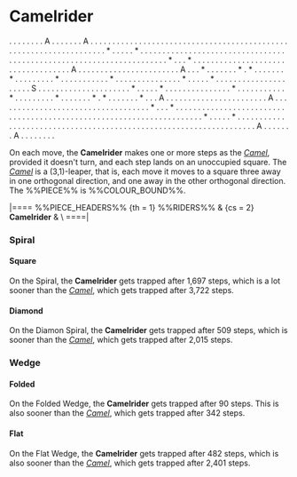 # Camelrider

<div class = "movement">
. . . . . . . . A . . . . . . . A . . . . . . . .
. . . . . . . . . . . . . . . . . . . . . . . . .
. . . . . . . . . . . . . . . . . . . . . . . . .
. . . . . . . . . * . . . . . * . . . . . . . . .
. . . . . . . . . . . . . . . . . . . . . . . . .
. . . . . . . . . . . . . . . . . . . . . . . . .
. . . . . . . . . . * . . . * . . . . . . . . . .
. . . . . . . . . . . . . . . . . . . . . . . . .
A . . . . . . . . . . . . . . . . . . . . . . . A
. . . * . . . . . . . * . * . . . . . . . * . . .
. . . . . . * . . . . . . . . . . . * . . . . . .
. . . . . . . . . * . . . . . * . . . . . . . . .
. . . . . . . . . . . . S . . . . . . . . . . . .
. . . . . . . . . * . . . . . * . . . . . . . . .
. . . . . . * . . . . . . . . . . . * . . . . . .
. . . * . . . . . . . * . * . . . . . . . * . . .
A . . . . . . . . . . . . . . . . . . . . . . . A
. . . . . . . . . . . . . . . . . . . . . . . . .
. . . . . . . . . . * . . . * . . . . . . . . . .
. . . . . . . . . . . . . . . . . . . . . . . . .
. . . . . . . . . . . . . . . . . . . . . . . . .
. . . . . . . . . * . . . . . * . . . . . . . . .
. . . . . . . . . . . . . . . . . . . . . . . . .
. . . . . . . . . . . . . . . . . . . . . . . . .
. . . . . . . . A . . . . . . . A . . . . . . . .
</div>

On each move, the **Camelrider** makes one or more steps as the 
[*Camel*](camel.html), provided it doesn't turn, and each
step lands on an unoccupied square. The [*Camel*](camel.html)
is a (3,1)-leaper, that is, each move it moves to a square
three away in one orthogonal direction, and one away in the
other orthogonal direction. The %%PIECE%% is %%COLOUR_BOUND%%.

|====
%%PIECE_HEADERS%%
  {th = 1}  %%RIDERS%%
& {cs = 2}  **Camelrider**
&           \\
====|

### Spiral

#### Square

On the Spiral, the **Camelrider** gets trapped after 1,697 steps, which
is a lot sooner than the [*Camel*](camel.html), which gets trapped
after 3,722 steps.

#### Diamond

On the Diamon Spiral, the **Camelrider** gets trapped after 509 steps,
which is sooner than the [*Camel*](camel.html), which gets trapped
after 2,015 steps.

### Wedge

#### Folded

On the Folded Wedge, the **Camelrider** gets trapped after 90 steps.
This is also sooner than the [*Camel*](camel.html), which gets trapped
after 342 steps.

#### Flat

On the Flat Wedge, the **Camelrider** gets trapped after 482 steps, which
is also sooner than the [*Camel*](camel.html), which gets trapped
after 2,401 steps.
